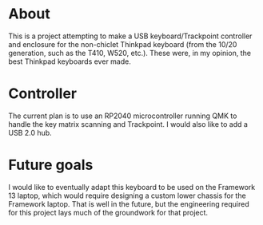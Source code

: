 # About

This is a project attempting to make a USB keyboard/Trackpoint controller and enclosure for the non-chiclet Thinkpad keyboard (from the 10/20 generation, such as the T410, W520, etc.). These were, in my opinion, the best Thinkpad keyboards ever made.

# Controller

The current plan is to use an RP2040 microcontroller running QMK to handle the key matrix scanning and Trackpoint. I would also like to add a USB 2.0 hub.

# Future goals

I would like to eventually adapt this keyboard to be used on the Framework 13 laptop, which would require designing a custom lower chassis for the Framework laptop. That is well in the future, but the engineering required for this project lays much of the groundwork for that project. 